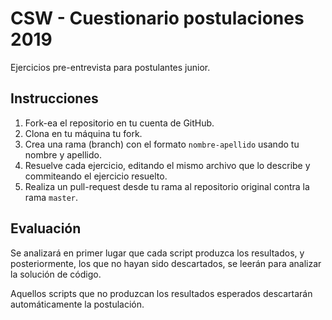 # CSW - Cuestionario postulaciones 2019

Ejercicios pre-entrevista para postulantes junior.

## Instrucciones

1. Fork-ea el repositorio en tu cuenta de GitHub.
2. Clona en tu máquina tu fork.
3. Crea una rama (branch) con el formato `nombre-apellido` usando tu nombre
   y apellido.
4. Resuelve cada ejercicio, editando el mismo archivo que lo describe y
   commiteando el ejercicio resuelto.
5. Realiza un pull-request desde tu rama al repositorio original contra la
   rama `master`.

## Evaluación

Se analizará en primer lugar que cada script produzca los resultados, y
posteriormente, los que no hayan sido descartados, se leerán para analizar
la solución de código.

Aquellos scripts que no produzcan los resultados esperados descartarán
automáticamente la postulación.
